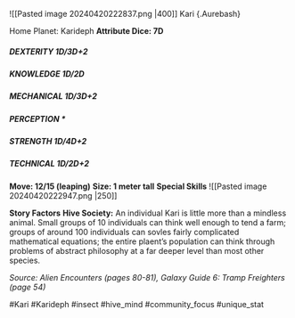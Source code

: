 ![[Pasted image 20240420222837.png |400]]
Kari {.Aurebash}

Home Planet: Karideph
**Attribute Dice: 7D**
##### DEXTERITY 1D/3D+2
##### KNOWLEDGE 1D/2D
##### MECHANICAL 1D/3D+2
##### PERCEPTION *
##### STRENGTH 1D/4D+2
##### TECHNICAL 1D/2D+2
**Move: 12/15 (leaping)**
**Size: 1 meter tall**
**Special Skills**
![[Pasted image 20240420222947.png |250]]

**Story Factors**
**Hive Society:** An individual Kari is little more than a mindless animal. Small groups of 10 individuals can think well enough to tend a farm; groups of around 100 individuals can sovles fairly complicated mathematical equations; the entire plaent’s population can think through problems of abstract philosophy at a far deeper level than most other species.

*Source: Alien Encounters (pages 80-81), Galaxy Guide 6: Tramp Freighters (page 54)*

#Kari #Karideph #insect #hive_mind #community_focus 
#unique_stat 